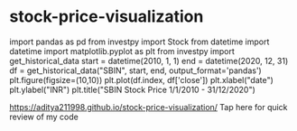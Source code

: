 # stock-price-visualization 
import pandas as pd
from investpy import Stock
from datetime import datetime
import matplotlib.pyplot as plt
from investpy import get_historical_data
start = datetime(2010, 1, 1)
end = datetime(2020, 12, 31)
df = get_historical_data("SBIN", start, end, output_format='pandas')
plt.figure(figsize=(10,10))
plt.plot(df.index, df['close'])
plt.xlabel("date")
plt.ylabel("INR")
plt.title("SBIN Stock Price 1/1/2010 - 31/12/2020")



https://aditya211998.github.io/stock-price-visualization/ Tap here for quick review of my code
